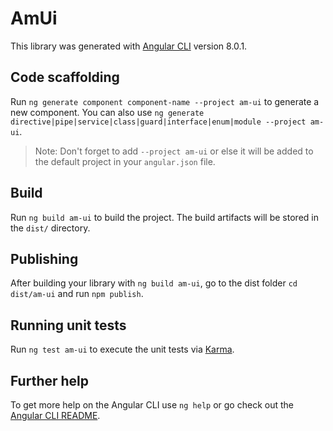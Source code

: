 # AmUi

This library was generated with [Angular CLI](https://github.com/angular/angular-cli) version 8.0.1.

## Code scaffolding

Run `ng generate component component-name --project am-ui` to generate a new component. You can also use `ng generate directive|pipe|service|class|guard|interface|enum|module --project am-ui`.
> Note: Don't forget to add `--project am-ui` or else it will be added to the default project in your `angular.json` file. 

## Build

Run `ng build am-ui` to build the project. The build artifacts will be stored in the `dist/` directory.

## Publishing

After building your library with `ng build am-ui`, go to the dist folder `cd dist/am-ui` and run `npm publish`.

## Running unit tests

Run `ng test am-ui` to execute the unit tests via [Karma](https://karma-runner.github.io).

## Further help

To get more help on the Angular CLI use `ng help` or go check out the [Angular CLI README](https://github.com/angular/angular-cli/blob/master/README.md).
